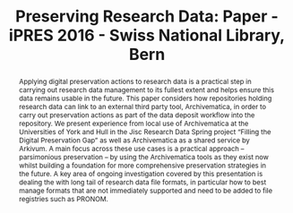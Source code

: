 ---
abstract: Applying digital preservation actions to research data is a practical step
  in carrying out research data management to its fullest extent and helps ensure
  this data remains usable in the future. This paper considers how repositories holding
  research data can link to an external third party tool, Archivematica, in order
  to carry out preservation actions as part of the data deposit workflow into the
  repository. We present experience from local use of Archivematica at the Universities
  of York and Hull in the Jisc Research Data Spring project “Filling the Digital Preservation
  Gap” as well as Archivematica as a shared service by Arkivum. A main focus across
  these use cases is a practical approach – parsimonious preservation – by using the
  Archivematica tools as they exist now whilst building a foundation for more comprehensive
  preservation strategies in the future. A key area of ongoing investigation covered
  by this presentation is dealing the with long tail of research data file formats,
  in particular how to best manage formats that are not immediately supported and
  need to be added to file registries such as PRONOM.
creators:
- Addis, Matthew
- Mitcham, Jenny
- Allinson, Julie
- Awre, Christopher
- Green, Richard
- Wilson, Simon
date: null
document_url: https://services.phaidra.univie.ac.at/api/object/o:503171/download
grand_parent: iPRES
institutions: []
keywords: []
landing_page_url: https://phaidra.univie.ac.at/o:503171
language: eng
layout: publication
license: CC BY-NC-SA 3.0 AT
notes_url: null
parent: iPRES 2016
presentation_url: null
size: 329947
source_name: iPRES
title: 'Preserving Research Data: Paper - iPRES 2016 - Swiss National Library, Bern'
type: paper
year: 2016
---